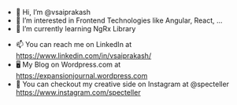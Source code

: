 - 👋 Hi, I’m @vsaiprakash
- 👀 I’m interested in Frontend Technologies like Angular, React, ...
- 🌱 I’m currently learning NgRx Library
<!--- - 💞️ I’m looking to collaborate on ... --->
- 📫 You can reach me on LinkedIn at https://www.linkedin.com/in/vsaiprakash/
- 🖥️ My Blog on Wordpress.com at https://expansionjournal.wordpress.com
- 🎨 You can checkout my creative side on Instagram at @specteller https://www.instagram.com/specteller


<!---
vsaiprakash/vsaiprakash is a ✨ special ✨ repository because its `README.md` (this file) appears on your GitHub profile.
You can click the Preview link to take a look at your changes.
--->
